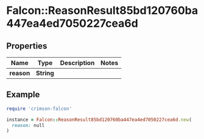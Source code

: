 # Falcon::ReasonResult85bd120760ba447ea4ed7050227cea6d

## Properties

| Name | Type | Description | Notes |
| ---- | ---- | ----------- | ----- |
| **reason** | **String** |  |  |

## Example

```ruby
require 'crimson-falcon'

instance = Falcon::ReasonResult85bd120760ba447ea4ed7050227cea6d.new(
  reason: null
)
```

